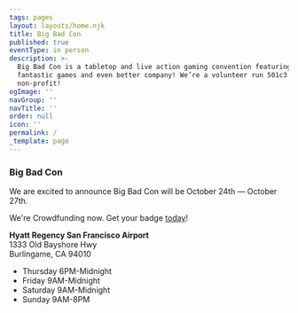 ```yaml
---
tags: pages
layout: layouts/home.njk
title: Big Bad Con
published: true
eventType: in person
description: >-
  Big Bad Con is a tabletop and live action gaming convention featuring
  fantastic games and even better company! We’re a volunteer run 501c3
  non-profit!
ogImage: ''
navGroup: ''
navTitle: ''
order: null
icon: ''
permalink: /
_template: page
---
```


### Big Bad Con

We are excited to announce Big Bad Con will be October 24th — October 27th.

We're Crowdfunding now. Get your badge [today](https://www.backerkit.com/c/projects/big-bad-con-inc/big-bad-con-2024/?ref=website)!

**Hyatt Regency San Francisco Airport**\
1333 Old Bayshore Hwy\
Burlingame, CA 94010

* Thursday 6PM-Midnight
* Friday 9AM-Midnight
* Saturday 9AM-Midnight
* Sunday 9AM-8PM

